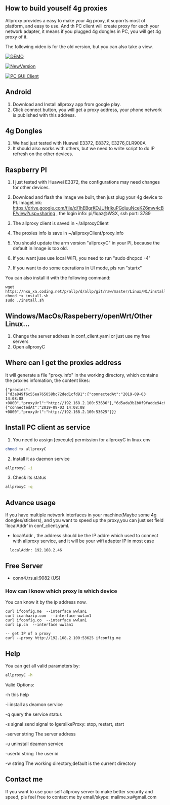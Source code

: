## How to build youself 4g proxies

Allproxy provides a easy to make your 4g proxy, it suporrts most of platform, and easy to use.
And th PC client will create proxy for each your network adapter, it means if you plugged 4g dongles in PC, you will get 4g proxy of it.

The following video is for the old version, but you can also take a view.

[![DEMO](https://img.youtube.com/vi/eQ9m05CQR8U/0.jpg)](https://www.youtube.com/watch?v=eQ9m05CQR8U)

[![NewVersion](https://img.youtube.com/vi/TJ4uy9Mh6bo/0.jpg)](https://www.youtube.com/watch?v=TJ4uy9Mh6bo)


[![PC GUI Client](https://img.youtube.com/vi/fTCktSV2Oyo/0.jpg)](https://www.youtube.com/watch?v=fTCktSV2Oyo)

## Android
1. Download and Install allproxy app from google play.
2. Click connect button, you will get a proxy address, your phone network is published with this address.

## 4g Dongles
1. We had just tested with Huawei E3372, E8372, E3276,CLR900A
2. It should also works with others, but we need to write script to do IP refresh on the other devices.
   
## Raspberry PI
1. I just tested with Huawei E3372, the configurations may need changes for other devices.
1. Download and flash the Image we built, then just plug your 4g device to PI. ImageLink:  https://drive.google.com/file/d/1hEBgrKOJUHrlkuPGdjuuNceKZ6mw4cBF/view?usp=sharing , the login info: pi/1qaz@WSX, ssh port: 3789

2. The allproxy client is saved in ~/allproxyClient
3. The proxies info is save in ~/allproxyClient/proxy.info
4. You should update the arm version "allproxyC" in your PI, because the default in Image is too old.
5. If you want juse use local WIFI, you need to run "sudo dhcpcd -4"
6. If you want to do some operations in UI mode, pls run "startx"

You can also install it with the following command:
```
wget https://nxu_xa.coding.net/p/allp/d/allp/git/raw/master/Linux/N1/install.sh
chmod +x install.sh
sudo ./install.sh
```

## Windows/MacOs/Raspeberry/openWrt/Other Linux...
1. Change the server address in conf_client.yaml or just use my free servers
2. Open allproxyC

## Where can I get the proxies address
It will generate a file "proxy.info" in the working directory, which contains the proxies infomation, the content likes:
```
{"proxies":
{"d3a849f6c55ea765058bc72ded1cfd91":{"connectedAt":"2019-09-03 14:08:08 +0800","proxyUrl":"http://192.168.2.100:53636"},"6d5ada3b1b0f9fadde94c6dc081dba69":{"connectedAt":"2019-09-03 14:08:08 +0800","proxyUrl":"http://192.168.2.100:53625"}}}
```

## Install PC client as service
1. You need to assign [execute] permission for allproxyC in linux env
```bash
chmod +x allproxyC
```
2. Install it as daemon service 
```bash
allproxyC -i
```
3. Check its status
```bash
allproxyC -q
```
		
## Advance usage 
If you have multiple network interfaces in your machine(Maybe some 4g dongles/stickers), and you want to speed up the proxy,you can just set field 'localAddr' in conf_client.yaml.

+ localAddr , the address should be the IP addre which used to connect with allproxy service, and it will be your wifi adapter IP in most case
```
  localAddr: 192.168.2.46
```

## Free Server
+ conn4.trs.ai:9082   (US)

     
### How can I know which proxy is which device
You can know it by the ip address now.
```
curl ifconfig.me  --interface wwlan1
curl icanhazip.com  --interface wwlan1
curl ifconfig.co  --interface wwlan1
curl ip.cn  --interface wwlan1

-- get IP of a proxy
curl --proxy http://192.168.2.100:53625 ifconfig.me
```
 

## Help
You can get all valid parameters by:
```bash
allproxyC -h
```
Valid Options:

  -h    this help

  -i    install as deamon service

  -q    query the service status

  -s signal
        send signal to IgerslikeProxy: stop, restart, start

  -server string
        The server address

  -u    uninstall deamon service

  -userId string
        The user id

  -w string
        The working directory,default is the current directory


## Contact me
If you want to use your self allproxy server to make better security and speed, pls feel free to contact me by email/skype: mailme.xu#gmail.com

